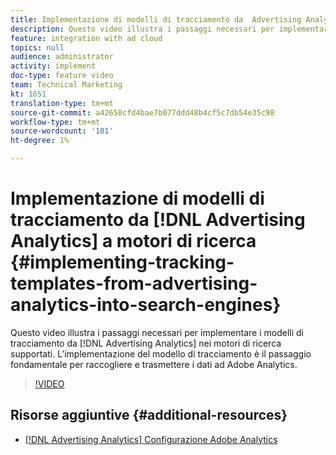 ```yaml
---
title: Implementazione di modelli di tracciamento da  Advertising Analytics in motori di ricerca
description: Questo video illustra i passaggi necessari per implementare i modelli di tracciamento da  Advertising Analytics nei motori di ricerca supportati. L’implementazione del modello di tracciamento è il passaggio fondamentale per raccogliere e trasmettere i dati ad  Adobe Analytics.
feature: integration with ad cloud
topics: null
audience: administrator
activity: implement
doc-type: feature video
team: Technical Marketing
kt: 1651
translation-type: tm+mt
source-git-commit: a42658cfd4bae7b077ddd48b4cf5c7db54e35c98
workflow-type: tm+mt
source-wordcount: '101'
ht-degree: 1%

---
```



# Implementazione di modelli di tracciamento da [!DNL Advertising Analytics] a motori di ricerca {#implementing-tracking-templates-from-advertising-analytics-into-search-engines}

Questo video illustra i passaggi necessari per implementare i modelli di tracciamento da [!DNL Advertising Analytics] nei motori di ricerca supportati. L’implementazione del modello di tracciamento è il passaggio fondamentale per raccogliere e trasmettere i dati ad  Adobe Analytics.

>[!VIDEO](https://video.tv.adobe.com/v/23120/?quality=12)

## Risorse aggiuntive {#additional-resources}

* [ [!DNL Advertising Analytics] Configurazione  Adobe Analytics](https://helpx.adobe.com/analytics/kt/using/advertising-analytics-feature-video-configure.html)

